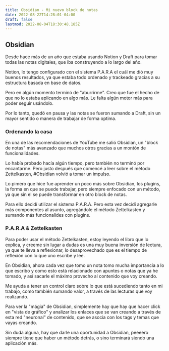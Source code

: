 ```yaml
---
title: Obsidian - Mi nuevo block de notas
date: 2022-08-22T14:28:01-04:00
draft: false
lastmod: 2022-08-04T18:30:48.185Z
---
```


## Obsidian

Desde hace más de un año que estaba usando Notion y Draft para tomar todas las notas digitales, que iba construyendo a lo largo del año.

Notion, lo tengo configurado con el sistema P.A.R.A el cuál me dió muy buenos resultados, ya que estaba todo ordenado y trackeado gracias a su estructura basada en base de datos.

Pero en algún momento terminó de "aburrirme". Creo que fue el hecho de que no lo estaba aplicando en algo más. Le falta algún motor más para poder seguir usándolo.

Por lo tanto, quedó en pausa y las notas se fueron sumando a Draft, sin un mayor sentido o manera de trabajar de forma optima.

### Ordenando la casa

En una de las recomendaciones de YouTube me salió Obsidian, un "block de notas" más avanzado que muchos otros gracias a un montón de funcionalidades.

Lo había probado hacía algún tiempo, pero también no terminó por encantarme. Pero justo después que comencé a leer sobre el método Zettelkasten, #Obsidian volvió a tomar un impulso.

Lo pimero que hice fue aprender un poco más sobre Obsidian, los plugins, la forma en que se puede trabajar, pero siempre enfocado con un método, ya que sin el se puede transformar en otro block de notas.

Para ello decidí utilizar el sistema P.A.R.A. Pero esta vez decidí agregarle más componentes al asunto, agregándole el método Zettelkasten y sumando más funcionalides con plugins.

### P.A.R.A & Zettelkasten

Para poder usar el método Zettelkasten, estoy leyendo el libro que lo explica, y creeme sin lugar a dudas es una muy buena inversión de lectura, ya que te lleva a reflexionar, lo desaprovechado que es el tiempo de reflexión con lo que uno escribe y lee.

En Obsidian, ahora cada vez que tomo un nota tomo mucha importancia a lo que escribo y como esto está relacionado con apuntes o notas que ya he tomado, y así sacarle el máximo provecho al contenido que voy creando.

Me ayuda a tener un control claro sobre lo que está sucediendo tanto en mi trabajo, como también sumando valor, a través de las lecturas que voy realizando.

Para ver la "mágia" de Obsidian, simplemente hay que hay que hacer click en "vista de gráfico" y analizar los enlaces que se van creando a través de esta red "neuronal" de contenido, que se asocia con los tags y temas que vayas creando.

Sin duda alguna, hay que darle una oportunidad a Obsidian, peeeero siempre tiene que haber un método detrás, o sino terminará siendo una aplicación más.
